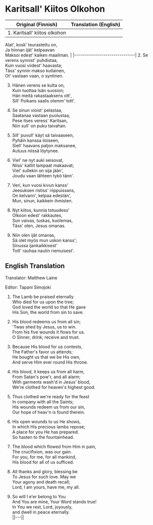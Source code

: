 # Karitsall' Kiitos Olkohon  

| Original (Finnish)              | Translation (English)|
|-------------------------------|----------------------|
| 1. Karitsall' kiitos olkohon  
Alat', kosk' teurastettu on,  
Ja hinnan ijät' kelpaavan  
Maksoi edest' kaiken maailman.  |
|-------------------------------|
2. Se verens synnist' puhdistaa,  
Kuin vuosi viidest' haavasta;  
Täss' synnin makso kullainen,  
Ot' vastaan vaan, o syntinen.  

3. Hänen verens se kulta on,  
Kuin tuottaa Isän suosion;  
Hän meitä rakastaaksens ott',  
Sill' Poikans saalis olemm' tott'.  

4. Se sinun vioist' pelastaa,  
Saatanaa vastaan puolustaa,  
Pese itses veress' Karitsan,  
Niin sull' on puku taivahan.  

5. Sill' puvull' käyt sä taivaaseen,  
Pyhäin kanssa iloiseen,  
Siell' haavans paljon maksanee,  
Autuus niissä löytynee.  

6. Viel' ne nyt auki seisovat,  
Niiss' kalliit lampaat makaavat;  
Viel' sullekin on sija jään',  
Joudu vaan lähteen tykö tänn'.  

7. Veri, kun vuosi kivun kanss'  
Jeesuksen ristiss' riippuissans,  
On kelvann', kelpaa edestän',  
Mun, sinun, kaikkein ihmisten.  

8. Nyt kiitos, kunnia totuudess'  
Olkoon edest' rakkautes,  
Sun vaivas, tuskas, kuolemas,  
Täss' olen, Jesus omanas.  

9. Niin olen ijät omanas,  
Sä olet myös mun uskon kanss';  
Sinussa ijankaikkisest'  
Tott' rauhaa nautin riemuisest'.  

## English Translation  

Translator: Matthew Laine

Editor: Tapani Simojoki

1. The Lamb be praised eternally  
Who died for us upon the tree;  
God loved the world so that He gave  
His Son, the world from sin to save.  

2. His blood redeems us from all sin;  
'Twas shed by Jesus, us to win.  
From his five wounds it flows for us.  
O Sinner, drink; receive and trust.  

3. Because His blood for us contests,  
The Father's favor us attends;  
He bought us that we be His own,  
And serve Him ever round His throne.  

4. His blood, it keeps us from all harm,  
From Satan's pow'r, and all alarm;  
With garments wash'd in Jesus' blood,  
We're clothed for heaven's highest good.  

5. Thus clothed we're ready for the feast  
In company with all the Saints;  
His wounds redeem us from our sin,  
Our hope of heav'n is found therein.  

6. His open wounds to us He shows,  
In which His precious lambs repose;  
A place for you He has prepared.  
So hasten to the fountainhead.  

7. The blood which flowed from Him in pain,  
The crucifixion, was our gain.  
For you, for me, for all mankind,  
His blood for all of us sufficed.  

8. All thanks and glory, blessing be  
To Jesus for such love. May we  
Your agony and death recall;  
Lord, I am yours, have me, my all.  

9. So will I e'er belong to You  
And You are mine, Your Word stands true!  
In You we rest, Lord, joyously,  
and dwell in peace eternally.  
||---||
